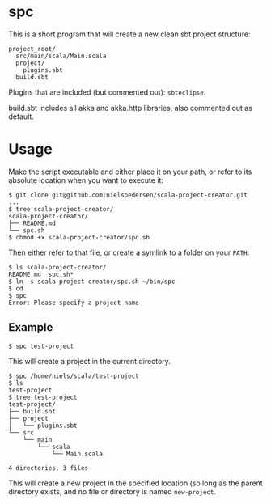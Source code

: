 
# spc

This is a short program that will create a new clean sbt project structure:

```
project_root/
  src/main/scala/Main.scala
  project/
    plugins.sbt
  build.sbt
```

Plugins that are included (but commented out): `sbteclipse`.

build.sbt includes all akka and akka.http libraries, also commented out as
default.

# Usage

Make the script executable and either place it on your path, or refer to
its absolute location when you want to execute it:

```
$ git clone git@github.com:nielspedersen/scala-project-creator.git
...
$ tree scala-project-creator/
scala-project-creator/
├── README.md
└── spc.sh
$ chmod +x scala-project-creator/spc.sh
```

Then either refer to that file, or create a symlink to a folder on your `PATH`:

```
$ ls scala-project-creator/
README.md  spc.sh*
$ ln -s scala-project-creator/spc.sh ~/bin/spc
$ cd
$ spc
Error: Please specify a project name
```

## Example

```
$ spc test-project
```
This will create a project in the current directory.

```
$ spc /home/niels/scala/test-project
$ ls
test-project
$ tree test-project
test-project/
├── build.sbt
├── project
│   └── plugins.sbt
└── src
    └── main
        └── scala
            └── Main.scala

4 directories, 3 files
```

This will create a new project in the specified location (so long as the parent
directory exists, and no file or directory is named `new-project`.

